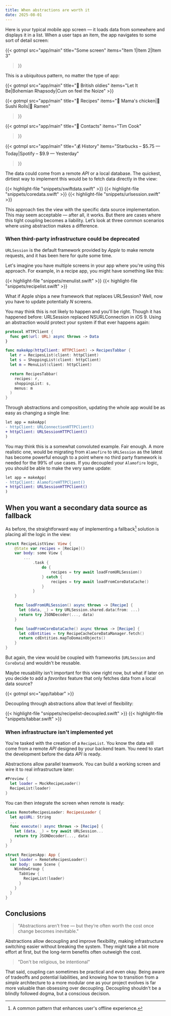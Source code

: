 ```yaml
---
title: When abstractions are worth it
date: 2025-08-01
---
```


Here is your typical mobile app screen — it loads data from somewhere and displays it in a list. When a user taps an item, the app navigates to some sort of detail screen:

{{< gotmpl src="app/main"
    title="Some screen"
    items="Item 1|Item 2|Item 3"
>}}

This is a ubiquitous pattern, no matter the type of app:
<div class="carousel-breakout">
<div class="carousel-content">
{{< gotmpl src="app/main"
    title="🎵 British oldies"
    items="Let It Be|Bohemian Rhapsody|Cum on feel the Noize"
>}}

{{< gotmpl src="app/main"
    title="🍔 Recipes"
    items="🍗 Mama's chicken|🍣 Sushi Rolls|🍜 Ramen"
>}}

{{< gotmpl src="app/main"
    title="👤 Contacts"
    items="Tim Cook"
>}}

{{< gotmpl src="app/main"
    title="💰 History"
    items="Starbucks – $5.75 — Today|Spotify – $9.9 — Yesterday"
>}}

</div>
</div>

The data could come from a remote *API* or a local database. The quickest, dirtiest way to implement this would be to fetch data directly in the view:

<div class="carousel-breakout">
<div class="carousel-content">
{{< highlight-file "snippets/swiftdata.swift" >}}
{{< highlight-file "snippets/coredata.swift" >}}
{{< highlight-file "snippets/urlsession.swift" >}}
</div>
</div>

This approach ties the view with the specific data source implementation. This may seem acceptable — after all, it works. But there are cases where this tight coupling becomes a liability. Let’s look at three common scenarios where using abstraction makes a difference.

### When third-party infrastructure could be deprecated

`URLSession` is the default framework provided by *Apple* to make remote requests, and it has been here for quite some time.

Let's imagine you have multiple screens in your app where you're using this approach. For example, in a recipe app, you might have something like this:

<div class="carousel-breakout">
<div class="carousel-content">
{{< highlight-file "snippets/menulist.swift" >}}
{{< highlight-file "snippets/recipelist.swift" >}}
</div>
</div>

What if Apple ships a new framework that replaces URLSession? Well, now you have to update potentially *N* screens.

You may think this is not likely to happen and you'll be right. Though it has happened before: URLSession replaced NSURLConnection in iOS 9. Using an abstraction would protect your system if that ever happens again:

```swift
protocol HTTPClient {
  func get(url: URL) async throws -> Data
}

func makeApp(httpClient: HTTPClient) -> RecipesTabbar {
  let r = RecipesList(client: httpClient)
  let s = ShoppingList(client: httpClient)
  let m = MenuList(client: httpClient)

  return RecipesTabbar(
    recipes: r,
    shoppingList: s,
    menus: m
  )
}
```

Through abstractions and composition, updating the whole app would be as easy as changing a single line:

```diff
let app = makeApp(
- httpClient: URLConnectionHTTPClient()
+ httpClient: URLSessionHTTPClient()
)
```

You may think this is a somewhat convoluted example. Fair enough. A more realistic one, would be migrating from `Alamofire` to `URLSession` as the latest has become powerful enough to a point where no third party framework is needed for the 99% of use cases. If you decoupled your `Alamofire` logic, you should be able to make the very same update:

```diff
let app = makeApp(
- httpClient: AlamofireHTTPClient()
+ httpClient: URLSessionHTTPClient()
)
```

## When you want a secondary data source as fallback

As before, the straightforward way of implementing a fallback[^fallback] solution is placing all the logic in the view:

[^fallback]: A common pattern that enhances user's offline experience.

```swift
struct RecipeListView: View {
    @State var recipes = [Recipe]()
    var body: some View {
        ...
            .task {
                do {
                    recipes = try await loadFromURLSession()
                } catch {
                    recipes = try await loadFromCoreDataCache()
                }
            }
    }

    func loadFromURLSession() async throws -> [Recipe] {
      let (data, _) = try URLSession.shared.data(from: ...)
      return try JSONDecoder(..., data)
    }

    func loadFromCoreDataCache() async throws -> [Recipe] {
      let cdEntities = try RecipeCacheCoreDataManager.fetch()
      return cdEntities.mapToDomainObjects()
    }
}
```

But again, the view would be coupled with frameworks (`URLSession` and `CoreData`) and wouldn't be reusable.

Maybe reusability isn't important for this view right now, but what if later on you decide to add a *favorites* feature that only fetches data from a local data source?

{{< gotmpl src="app/tabbar" >}}

Decoupling through abstractions allow that level of flexibility:

<div class="carousel-breakout">
<div class="carousel-content">
{{< highlight-file "snippets/recipelist-decoupled.swift" >}}
{{< highlight-file "snippets/tabbar.swift" >}}
</div>
</div>

### When infrastructure isn't implemented yet

You're tasked with the creation of a `RecipeList`. You know the data will come from a remote *API* designed by your backend team. You need to start the development before the data *API* is ready.

Abstractions allow parallel teamwork. You can build a working screen and wire it to real infrastructure later:

```swift
#Preview {
  let loader = MockRecipeLoader()
  RecipeList(loader)
}
```

You can then integrate the screen when remote is ready:

```swift
class RemoteRecipesLoader: RecipesLoader {
  let apiURL: String
  ...
  func execute() async throws -> [Recipe] {
    let (data, _) = try await URLSession...
    return try JSONDecoder(..., data)
  }
}

struct RecipesApp: App {
  let loader = RemoteRecipesLoader()
  var body: some Scene {
    WindowGroup {
      TabView {
        RecipeList(loader)
      }
    }
  }
}
```

## Conclusions

> "Abstractions aren’t free — but they’re often worth the cost once change becomes inevitable."

Abstractions allow decoupling and improve flexibility, making infrastructure switching easier without breaking the system. They might take a bit more effort at first, but the long-term benefits often outweigh the cost.

> "Don't be religious, be intentional"

That said, coupling can sometimes be practical and even okay. Being aware of tradeoffs and potential liabilities, and knowing how to transition from a *simple* architecture to a more modular one as your project evolves is far more valuable than obsessing over decoupling. Decoupling shouldn't be a blindly followed dogma, but a conscious decision.
